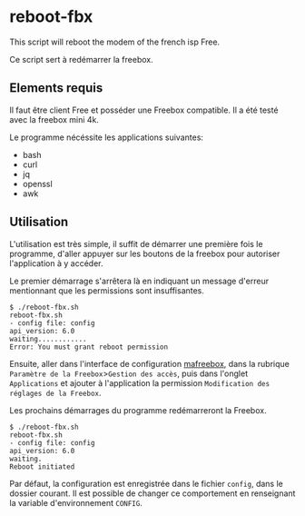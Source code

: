 # reboot-fbx

This script will reboot the modem of the french isp Free.

Ce script sert à redémarrer la freebox.

## Elements requis

Il faut être client Free et posséder une Freebox compatible.  Il a été testé
avec la freebox mini 4k.

Le programme nécéssite les applications suivantes:
- bash
- curl
- jq
- openssl
- awk

## Utilisation

L'utilisation est très simple, il suffit de démarrer une première fois le
programme, d'aller appuyer sur les boutons de la freebox pour autoriser
l'application à y accéder.

Le premier démarrage s'arrêtera là en indiquant un message d'erreur mentionnant
que les permissions sont insuffisantes.

```
$ ./reboot-fbx.sh
reboot-fbx.sh
- config file: config
api_version: 6.0
waiting............
Error: You must grant reboot permission
```

Ensuite, aller dans l'interface de configuration
[mafreebox](http://mafreebox.freebox.fr), dans la rubrique `Paramètre de la
Freebox`>`Gestion des accès`, puis dans l'onglet `Applications` et ajouter à
l'application la permission `Modification des réglages de la Freebox`.

Les prochains démarrages du programme redémarreront la Freebox.

```
$ ./reboot-fbx.sh
reboot-fbx.sh
- config file: config
api_version: 6.0
waiting.
Reboot initiated
```

Par défaut, la configuration est enregistrée dans le fichier `config`, dans le
dossier courant. Il est possible de changer ce comportement en renseignant la
variable d'environnement `CONFIG`.
